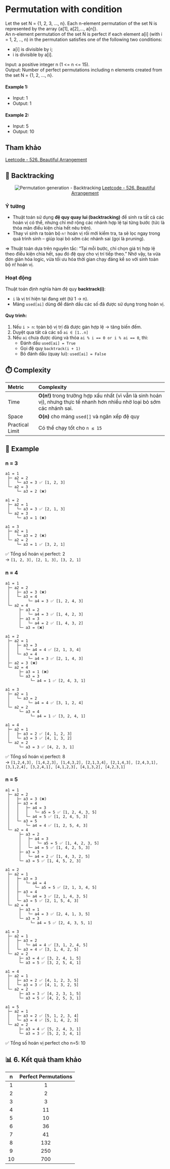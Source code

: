 # Permutation with condition

Let the set N = {1, 2, 3, ..., n}. Each n-element permutation of the set N is represented by the array {a[1], a[2],..., a[n]}.   
An n-element permutation of the set N is perfect if each element a[i] (with i = 1, 2, .., n) in the permutation satisfies one of the following two conditions: 
- a[i] is divisible by i;
- i is divisible by a[i].

Input: a positive integer n (1 <= n <= 15).  
Output: Number of perfect permutations including n elements created from the set N = {1, 2, ..., n}.

#### Example 1:  
- Input: 1  
- Output: 1

#### Example 2:  
- Input: 5  
- Output: 10

<!-- ## More info
[Leetcode - 526. Beautiful Arrangement]() -->


## Tham khảo
[Leetcode - 526. Beautiful Arrangement](https://leetcode.com/problems/beautiful-arrangement/description/)


## 🌳 Backtracking

<center>

![Permutation generation - Backtracking](./image/permutation_generation_with_condition_backtracking.png)
[Leetcode - 526. Beautiful Arrangement](https://leetcode.com/problems/beautiful-arrangement/description/)
</center>


### Ý tưởng
- Thuật toán sử dụng **đệ quy quay lui (backtracking)** để sinh ra tất cả các hoán vị có thể, nhưng chỉ mở rộng các nhánh hợp lệ tại từng bước (tức là thỏa mãn điều kiện chia hết nêu trên).
- Thay vì sinh ra toàn bộ `n!` hoán vị rồi mới kiểm tra, ta sẽ lọc ngay trong quá trình sinh – giúp loại bỏ sớm các nhánh sai (gọi là pruning).

=> Thuật toán dựa trên nguyên tắc: “Tại mỗi bước, chỉ chọn giá trị hợp lệ theo điều kiện chia hết, sau đó đệ quy cho vị trí tiếp theo.” Nhờ vậy, ta vừa đơn giản hóa logic, vừa tối ưu hóa thời gian chạy đáng kể so với sinh toàn bộ n! hoán vị.


### Hoạt động
Thuật toán định nghĩa hàm đệ quy **backtrack(i)**:
- `i` là vị trí hiện tại đang xét (từ 1 → n).
- Mảng `used[ai]` dùng để đánh dấu các số đã được sử dụng trong hoán vị.

#### Quy trình:
1. Nếu `i > n`: toàn bộ vị trí đã được gán hợp lệ → tăng biến đếm.
2. Duyệt qua tất cả các số `ai ∈ [1..n]`
3. Nếu `ai` chưa được dùng và thỏa `ai % i == 0 or i % ai == 0`, thì:
    - Đánh dấu `used[ai] = True`
    - Gọi đệ quy `backtrack(i + 1)`
    - Bỏ đánh dấu (quay lui): `used[ai] = False`


## ⏱️ Complexity
| Metric              | Complexity                                                       |
| :------------------ | :--------------------------------------------------------------- |
| Time                | **O(n!)** trong trường hợp xấu nhất (vì vẫn là sinh hoán vị), nhưng thực tế nhanh hơn nhiều nhờ loại bỏ sớm các nhánh sai. |
| Space               | **O(n)** cho mảng `used[]` và ngăn xếp đệ quy                            |
| Practical Limit     | Có thể chạy tốt cho `n ≤ 15`                                         |


## 🧪 Example
### n = 3
```
a1 = 1
 ├─ a2 = 2
 │   └─ a3 = 3 ✅ [1, 2, 3]
 └─ a2 = 3
     └─ a3 = 2 (❌)

a1 = 2
 ├─ a2 = 1
 │   └─ a3 = 3 ✅ [2, 1, 3]
 └─ a2 = 3
     └─ a3 = 1 (❌)

a1 = 3
 ├─ a2 = 1
 │   └─ a3 = 2 (❌)
 └─ a2 = 2
     └─ a3 = 1 ✅ [3, 2, 1]

```

✅ Tổng số hoán vị perfect: 2  
→ `[1, 2, 3], [2, 1, 3], [3, 2, 1]`

### n = 4
```
a1 = 1
 ├─ a2 = 2
 │   ├─ a3 = 3 (❌)
 │   └─ a3 = 4
 │        └─ a4 = 3 ✅ [1, 2, 4, 3]
 └─ a2 = 4
      ├─ a3 = 2
      │   └─ a4 = 3 ✅ [1, 4, 2, 3]
      ├─ a3 = 3
      │   └─ a4 = 2 ✅ [1, 4, 3, 2]
      └─ a3 = (❌)

a1 = 2
 ├─ a2 = 1
 │   ├─ a3 = 3
 │   │   └─ a4 = 4 ✅ [2, 1, 3, 4]
 │   └─ a3 = 4
 │        └─ a4 = 3 ✅ [2, 1, 4, 3]
 ├─ a2 = 3 (❌)
 └─ a2 = 4
      ├─ a3 = 1 (❌)
      └─ a3 = 3
           └─ a4 = 1 ✅ [2, 4, 3, 1]

a1 = 3
 ├─ a2 = 1
 │   └─ a3 = 2
 │        └─ a4 = 4 ✅ [3, 1, 2, 4]
 └─ a2 = 2
      └─ a3 = 4
           └─ a4 = 1 ✅ [3, 2, 4, 1]

a1 = 4
 ├─ a2 = 1
 │   ├─ a3 = 2 ✅ [4, 1, 2, 3]
 │   └─ a3 = 3 ✅ [4, 1, 3, 2]
 └─ a2 = 2
      └─ a3 = 3 ✅ [4, 2, 3, 1]
```

✅ Tổng số hoán vị perfect: 8  
→ `[1,2,4,3], [1,4,2,3], [1,4,3,2], [2,1,3,4], [2,1,4,3], [2,4,3,1], [3,1,2,4], [3,2,4,1], [4,1,2,3], [4,1,3,2], [4,2,3,1]`


### n = 5
```
a1 = 1
 ├─ a2 = 2
 │   ├─ a3 = 3 (❌)
 │   ├─ a3 = 4
 │   │   ├─ a4 = 3
 │   │   │   └─ a5 = 5 ✅ [1, 2, 4, 3, 5]
 │   │   └─ a4 = 5 ✅ [1, 2, 4, 5, 3]
 │   └─ a3 = 5
 │       └─ a4 = 4 ✅ [1, 2, 5, 4, 3]
 └─ a2 = 4
      ├─ a3 = 2
      │   ├─ a4 = 3
      │   │   └─ a5 = 5 ✅ [1, 4, 2, 3, 5]
      │   └─ a4 = 5 ✅ [1, 4, 2, 5, 3]
      ├─ a3 = 3
      │   └─ a4 = 2 ✅ [1, 4, 3, 2, 5]
      └─ a3 = 5 ✅ [1, 4, 5, 2, 3]

a1 = 2
 ├─ a2 = 1
 │   ├─ a3 = 3
 │   │   └─ a4 = 4
 │   │       └─ a5 = 5 ✅ [2, 1, 3, 4, 5]
 │   ├─ a3 = 4
 │   │   └─ a4 = 3 ✅ [2, 1, 4, 3, 5]
 │   └─ a3 = 5 ✅ [2, 1, 5, 4, 3]
 └─ a2 = 4
      ├─ a3 = 1
      │   └─ a4 = 3 ✅ [2, 4, 1, 3, 5]
      └─ a3 = 3
           └─ a4 = 5 ✅ [2, 4, 3, 5, 1]

a1 = 3
 ├─ a2 = 1
 │   ├─ a3 = 2
 │   │   └─ a4 = 4 ✅ [3, 1, 2, 4, 5]
 │   └─ a3 = 4 ✅ [3, 1, 4, 2, 5]
 └─ a2 = 2
      ├─ a3 = 4 ✅ [3, 2, 4, 1, 5]
      └─ a3 = 5 ✅ [3, 2, 5, 4, 1]

a1 = 4
 ├─ a2 = 1
 │   ├─ a3 = 2 ✅ [4, 1, 2, 3, 5]
 │   └─ a3 = 3 ✅ [4, 1, 3, 2, 5]
 └─ a2 = 2
      ├─ a3 = 3 ✅ [4, 2, 3, 1, 5]
      └─ a3 = 5 ✅ [4, 2, 5, 3, 1]

a1 = 5
 ├─ a2 = 1
 │   ├─ a3 = 2 ✅ [5, 1, 2, 3, 4]
 │   └─ a3 = 4 ✅ [5, 1, 4, 2, 3]
 └─ a2 = 2
      ├─ a3 = 4 ✅ [5, 2, 4, 3, 1]
      └─ a3 = 3 ✅ [5, 2, 3, 4, 1]
```
✅ Tổng số hoán vị perfect cho n=5: 10


## 📊 6. Kết quả tham khảo

|  n  | Perfect Permutations |
| :-: | :------------------: |
|  1  |           1          |
|  2  |           2          |
|  3  |           3          |
|  4  |          11          |
|  5  |          10          |
|  6  |          36          |
|  7  |          41          |
|  8  |          132         |
|  9  |          250         |
|  10 |          700         |
